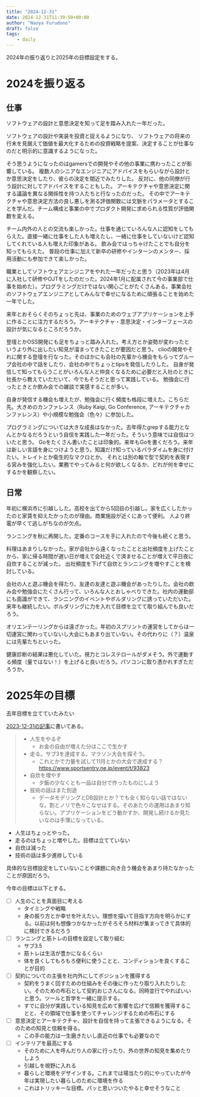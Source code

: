 ```yaml
---
title: "2024-12-31"
date: 2024-12-31T11:39:50+09:00
author: "Naoya Furudono"
draft: false
tags:
    - daily
---
```


2024年の振り返りと2025年の目標設定をする。

# 2024を振り返る

## 仕事

ソフトウェアの設計と意思決定を知って足を踏み入れた一年だった。

ソフトウェアの設計や実装を投資と捉えるようになり、
ソフトウェアの将来の行末を見据えて価値を最大化するための投資戦略を提案、決定することが仕事なのだと明示的に意識するようになった。

そう思うようになったのはgamersでの開発やその他の事業に携わったことが影響している。
複数人のシニアなエンジニアにアドバイスをもらいながら設計とか意思決定をしたり、彼らの決定を間近でみたりした。
反対に、他の同僚が行う設計に対してアドバイスをすることもした。
アーキテクチャや意思決定に関する議論を異なる関係性を持つ人たちと行なったのだった。
その中でアーキテクチャや意思決定方法の良し悪しを測る評価関数には文脈をパラメータとすることを学んだ。チーム構成と事業の中でプロダクト開発に求められる性質が評価関数を変える。

チーム内外の人との交流も楽しかった。仕事を通じていろんな人に認知をしてもらえた。直接一緒に仕事をした人も増えたし、一緒に仕事をしていないけど認知してくれている人も増えた印象がある。
飲み会ではっちゃけたことでも自分を知ってもらえた。
普段の仕事に加えて新卒の研修やインターンのメンター、採用活動にも参加できて楽しかった。

職業としてソフトウェアエンジニアをやれた一年だったと思う（2023年は4月に入社して研修やOJTをしたのだった。2024年1月に配属されて今の事業部で仕事を始めた）。プログラミングだけではない関心ごとがたくさんある。事業会社のソフトウェアエンジニアとしてみんなで幸せになるために頑張ることを始めた一年でした。

来年とおそらくそのちょっと先は、事業のためのウェブアプリケーションを上手に作ることに注力するだろう。アーキテクチャ・意思決定・インターフェースの設計が気になるところだろうか。

登壇とかOSS開発にも足をちょっと踏み入れた。考え方とか姿勢が変わったというより外に出したい知見が溜まってきたことが要因だと思う。
clioの開発やそれに関する登壇を行なった。そのほかにも会社の先輩から機会をもらってグループ会社の中で話をしたり、会社の中でちょっとtipsを発信したりした。
自身が発信して知ってもらうことがいろんな人と仲良くなるために必要だと入社のときに社長から教えていただいて、今でもそうだと思って実践している。
勉強会に行ったときとか飲み会での雑談で実感することが多い。

自身が発信する機会も増えたが、勉強会に行く頻度も格段に増えた。こちらだ先。大きめのカンファレンス（Ruby Kaigi, Go Conference, アーキテクチャカンファレンス）や小規模な勉強会（色々）に参加した。

プログラミングについては大きな成長はなかった。去年得たgrepする能力となんとかなるだろうという自信を実践した一年だった。そういう意味では自信はついたと思う。
Goをたくさん書いたことは印象的。来年もGoを書くだろう。来年は新しい言語を身につけようと思う。知識だけ知っているパラダイムを身に付けたい。トレイトとか衛生的なマクロとか。
それとは別の軸で型で契約を表現する営みを強化したい。業務でやってみると何が欲しくなるか、どれが何を幸せにするかを観察したい。

## 日常

年初に横浜市に引越しした。高校を出てから5回目の引越し。家を広くしたかったのと家賃を抑えたかったのが理由。商業施設が近くにあって便利。
人より終電が早くて逃しがちなのが欠点。

ランニングを秋に再開した。定番のコースを手に入れたので今後も続くと思う。

料理はあまりしなかった。家が会社から遠くなったことと出社頻度を上げたことから、家に帰る時間が遅い日が増えて会社近くで済ませることが増えて平日夜に自炊することが減った。
出社頻度を下げて自炊とランニングを増やすことを検討している。

会社の人と遊ぶ機会を得たり、友達の友達と遊ぶ機会があったりした。会社の飲み会や勉強会にたくさん行って、いろんな人とおしゃべりできた。社内の運動部にも面識ができて、ランニングのイベントやボルダリングに誘っていただいた。
来年も継続したい。ボルダリングに力を入れて目標を立てて取り組んでも良いだろう。

オリエンテーリングからは遠ざかった。年初のスプリントの運営をしてからは一切運営に関わっていないし大会にもあまり出ていない。その代わりに（？）温泉には先輩たちといった。

健康診断の結果は悪化していた。視力とコレステロールがダメそう。外で運動する頻度（量ではない！）を上げると良いだろう。パソコンに取り憑かれすぎただろうか。

# 2025年の目標

去年目標を立てていたみたい

[2023-12-31の記事](/posts/2023-12-31/)に書いてある。

> - 人生をやるぞ
>     - お金の自由が増えた分はここで生かす
> - 走る。サブ3を達成する。マラソン大会を探そう。
>     - これとかで力量を試して11月とかの大会で達成する？ https://www.sportsentry.ne.jp/event/t/93823
> - 自炊を増やす
>     - 夕飯の少なくとも一品は自分で作ったものにしよう
> - 技術の話はまた別途
>     - データモデリングとDB設計とか？でも全く知らない話ではないな。割とノリで色々こなせはする。そのあたりの運用はあまり知らない。アプリケーションをどう動かすか、開発し続けるか見たいなのは手薄になっている。

- 人生はちょっとやった。
- 走るのはちょっと増やした。目標は立てていない
- 自炊は減った
- 技術の話は多少進捗している

具体的な目標設定をしていないことや課題に向き合う機会をあまり持たなかったことが原因だろう。

今年の目標は以下とする。

- [ ] 人生のことを真面目に考える
  - タイミングや戦略
  - 身の振り方とか幸せを叶えたい。理想を描いて目指す方向を明らかにする。以前は何も想像つかなかったがそろそろ材料が集まってきて具体的に検討できるだろう
- [ ] ランニングと筋トレの目標を設定して取り組む
  - サブ3.5
  - 筋トレは生活が豊かになるくらい
  - 体を良くしてもろもろ便利に使うことと、コンディションを良くすることが目的
- [ ] 契約についての主張を社内外にしてポジションを獲得する
  - 契約をうまく回すための仕組みをその後に作ったり取り入れたりしたい。そのための布石として契約おじさんになる。同時並行でやればいいと思う。ツールと哲学を一緒に提示する。
  - すでに自分が実践している知見を広めて影響を広げて信頼を獲得することと、その領域で仕事を使ってチャレンジするための布石にする
- [ ] 意思決定とアーキテクチャ、設計を自信を持って主張できるようになる。そのための知見と信頼を得る。
  - この手の能力は一生磨きたいし直近の仕事でも必要なので
- [ ] インテリアを最高にする
  - そのために人を呼んだり人の家に行ったり、外の世界の知見を集めたりしよう
  - 引越しを視野に入れる
  - 暮らしと環境をデザインする。これまでは場当たり的にやっていたが今年は実現したい暮らしのために環境を作る
  - これはトリッキーな目標。パッと思いついたやると幸せそうなこと

